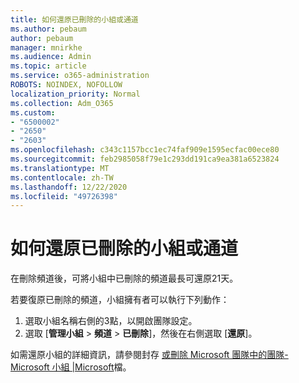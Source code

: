 ```yaml
---
title: 如何還原已刪除的小組或通道
ms.author: pebaum
author: pebaum
manager: mnirkhe
ms.audience: Admin
ms.topic: article
ms.service: o365-administration
ROBOTS: NOINDEX, NOFOLLOW
localization_priority: Normal
ms.collection: Adm_O365
ms.custom:
- "6500002"
- "2650"
- "2603"
ms.openlocfilehash: c343c1157bcc1ec74faf909e1595ecfac00ece80
ms.sourcegitcommit: feb2985058f79e1c293dd191ca9ea381a6523824
ms.translationtype: MT
ms.contentlocale: zh-TW
ms.lasthandoff: 12/22/2020
ms.locfileid: "49726398"
---
```

# <a name="how-to-restore-a-deleted-team-or-channel"></a>如何還原已刪除的小組或通道

在刪除頻道後，可將小組中已刪除的頻道最長可還原21天。

若要復原已刪除的頻道，小組擁有者可以執行下列動作：

1. 選取小組名稱右側的3點，以開啟團隊設定。
2. 選取 [**管理小組**  >  **頻道**  >  **已刪除**]，然後在右側選取 [**還原**]。

如需還原小組的詳細資訊，請參閱封存 [或刪除 Microsoft 團隊中的團隊-Microsoft 小組 |Microsoft](https://docs.microsoft.com/microsoftteams/archive-or-delete-a-team#restore-a-deleted-team)檔。
